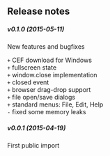 Release notes
-------------

##### v0.1.0 (2015-05-11)

New features and bugfixes

`+` CEF download for Windows  
`+` fullscreen state  
`+` window.close implementation  
`+` closed event  
`+` browser drag-drop support  
`+` file open/save dialogs  
`+` standard menus: File, Edit, Help  
`-` fixed some memory leaks  

##### v0.0.1 (2015-04-19)
First public import